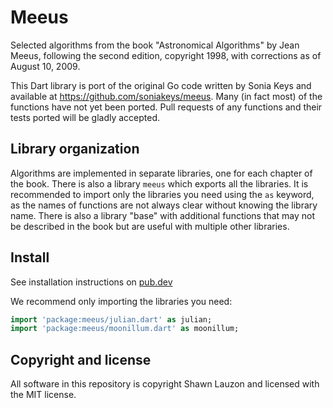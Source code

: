 # Meeus

Selected algorithms from the book "Astronomical Algorithms"
by Jean Meeus, following the second edition, copyright 1998,
with corrections as of August 10, 2009.

This Dart library is port of the original Go code written by Sonia Keys and
available at https://github.com/soniakeys/meeus. Many (in fact most) of the
functions have not yet been ported. Pull requests of any functions and their
tests ported will be gladly accepted.

## Library organization

Algorithms are implemented in separate libraries, one for each chapter of the 
book. There is also a library `meeus` which exports all the libraries. It is
recommended to import only the libraries you need using the `as` keyword, as
the names of functions are not always clear without knowing the library name.
There is also a library "base" with additional functions that may not be described
in the book but are useful with multiple other libraries.

## Install

See installation instructions on [pub.dev](https://pub.dev/packages/meeus#-installing-tab-)

We recommend only importing the libraries you need:

```dart
import 'package:meeus/julian.dart' as julian;
import 'package:meeus/moonillum.dart' as moonillum;
```

## Copyright and license

All software in this repository is copyright Shawn Lauzon and licensed with the
MIT license.


